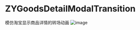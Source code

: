 # ZYGoodsDetailModalTransition
模仿淘宝显示商品详情的转场动画
 ![image](http://github.com/Yanyinghenmei/ZYGoodsDetailModalTransition/row/master/ShowDetail.jpg)
